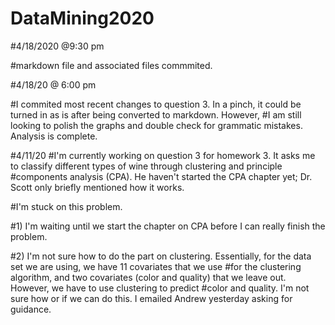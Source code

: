 # DataMining2020

#4/18/2020 @9:30 pm

#markdown file and associated files commmited.

#4/18/20 @ 6:00 pm

#I commited most recent changes to question 3. In a pinch, it could be turned in as is after being converted to markdown. However,
#I am still looking to polish the graphs and double check for grammatic mistakes. Analysis is complete.

#4/11/20
#I'm currently working on question 3 for homework 3. It asks me to classify different types of wine through clustering and principle
#components analysis (CPA). He haven't started the CPA chapter yet; Dr. Scott only briefly mentioned how it works.

#I'm stuck on this problem.

#1) I'm waiting until we start the chapter on CPA before I can really finish the problem.

#2) I'm not sure how to do the part on clustering. Essentially, for the data set we are using, we have 11 covariates that we use
#for the clustering algorithm, and two covariates (color and quality) that we leave out. However, we have to use clustering to predict
#color and quality. I'm not sure how or if we can do this. I emailed Andrew yesterday asking for guidance.
